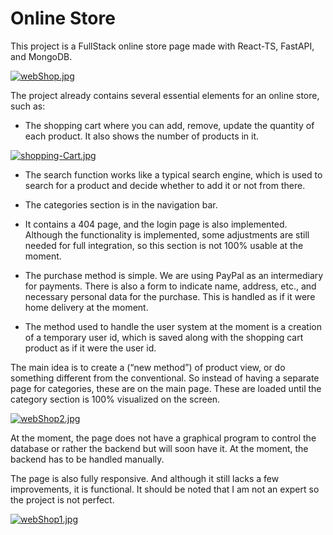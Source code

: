 # Online Store
This project is a FullStack online store page made with React-TS, FastAPI, and MongoDB.

[![webShop.jpg](https://i.postimg.cc/pLz2n8Wy/webShop.jpg)](https://postimg.cc/5X9chXFM)

The project already contains several essential elements for an online store, such as:

- The shopping cart where you can add, remove, update the quantity of each product. It also shows the number of products in it.

[![shopping-Cart.jpg](https://i.postimg.cc/Z5snzQP3/shopping-Cart.jpg)](https://postimg.cc/MnRqydFK)

- The search function works like a typical search engine, which is used to search for a product and decide whether to add it or not from there.

- The categories section is in the navigation bar.

- It contains a 404 page, and the login page is also implemented. Although the functionality is implemented, some adjustments are still needed for full integration, so this section is not 100% usable at the moment.

- The purchase method is simple. We are using PayPal as an intermediary for payments. There is also a form to indicate name, address, etc., and necessary personal data for the purchase. This is handled as if it were home delivery at the moment.

- The method used to handle the user system at the moment is a creation of a temporary user id, which is saved along with the shopping cart product as if it were the user id.

The main idea is to create a (“new method”) of product view, or do something different from the conventional. So instead of having a separate page for categories, these are on the main page. These are loaded until the category section is 100% visualized on the screen.

[![webShop2.jpg](https://i.postimg.cc/bNKyJLjK/webShop2.jpg)](https://postimg.cc/tYNQv3J5)

At the moment, the page does not have a graphical program to control the database or rather the backend but will soon have it. At the moment, the backend has to be handled manually.

The page is also fully responsive. And although it still lacks a few improvements, it is functional. It should be noted that I am not an expert so the project is not perfect.

[![webShop1.jpg](https://i.postimg.cc/0j4870KK/webShop1.jpg)](https://postimg.cc/sGpdrSc3)
